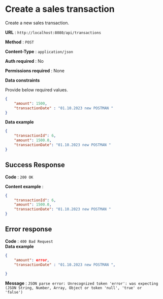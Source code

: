 # Create a sales transaction

Create a new sales transaction.

**URL** : `http://localhost:8080/api/transactions`

**Method** : `POST`

**Content-Type** : `application/json`

**Auth required** : No

**Permissions required** : None

**Data constraints**

Provide below required values.

```json
{
    "amount": 1500,
    "transactionDate" : "01.10.2023 new POSTMAN "
}
```

**Data example**

```json
{
    "transactionId": 6,
    "amount": 1500.0,
    "transactionDate": "01.10.2023 new POSTMAN "
}
```

## Success Response

**Code** : `200 OK`  

**Content example** :
```json
{
    "transactionId": 6,
    "amount": 1500.0,
    "transactionDate": "01.10.2023 new POSTMAN "
}
```

## Error response  

**Code** : `400 Bad Request`  
**Data example**

```json
{
    "amount": error,
    "transactionDate" : "01.10.2023 new POSTMAN ",
    
}
```


**Message** : `JSON parse error: Unrecognized token 'error': was expecting (JSON String, Number, Array, Object or token 'null', 'true' or 'false')`

